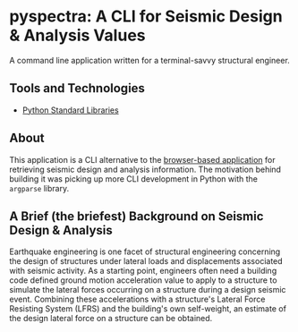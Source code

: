 # pyspectra: A CLI for Seismic Design & Analysis Values
A command line application written for a terminal-savvy structural engineer.


## Tools and Technologies
- [Python Standard Libraries](https://python.org)


## About
This application is a CLI alternative to the [browser-based
application](https://ascehazardtool.org/) for retrieving seismic design and
analysis information. The motivation behind building it was picking up more CLI
development in Python with the `argparse` library.


## A Brief (the briefest) Background on Seismic Design & Analysis
Earthquake engineering is one facet of structural engineering concerning the
design of structures under lateral loads and displacements associated with
seismic activity. As a starting point, engineers often need a building code
defined ground motion acceleration value to apply to a structure to simulate the
lateral forces occurring on a structure during a design seismic event. Combining
these accelerations with a structure's Lateral Force Resisting System (LFRS) and
the building's own self-weight, an estimate of the design lateral force on a
structure can be obtained.
